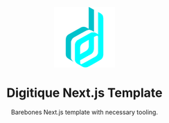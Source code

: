 <p align="center">
  <picture>
  <img src="https://raw.githubusercontent.com/aliameur/next-template/main/public/logo.png" width="140" alt="Logo for Digitique">
</picture>
</p>

<h1 align="center">
  Digitique Next.js Template
</h1>

<p align="center">
  Barebones Next.js template with necessary tooling.
</p>